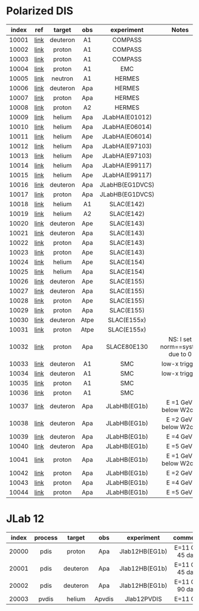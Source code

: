 # Polarized DIS

| index | ref              | target   | obs  | experiment      | Notes                             |
| :--:  | :--:             | :--:     | :--: | :--:            | :--:                              |
| 10001 | [link][ref10001] | deuteron | A1   | COMPASS         |                                   |
| 10002 | [link][ref10002] | proton   | A1   | COMPASS         |                                   |
| 10003 | [link][ref10003] | proton   | A1   | COMPASS         |                                   |
| 10004 | [link][ref10004] | proton   | A1   | EMC             |                                   |
| 10005 | [link][ref10005] | neutron  | A1   | HERMES          |                                   |
| 10006 | [link][ref10006] | deuteron | Apa  | HERMES          |                                   |
| 10007 | [link][ref10007] | proton   | Apa  | HERMES          |                                   |
| 10008 | [link][ref10008] | proton   | A2   | HERMES          |                                   |
| 10009 | [link][ref10009] | helium   | Apa  | JLabHA(E01012)  |                                   |
| 10010 | [link][ref10010] | helium   | Apa  | JLabHA(E06014)  |                                   |
| 10011 | [link][ref10011] | helium   | Ape  | JLabHA(E06014)  |                                   |
| 10012 | [link][ref10012] | helium   | Apa  | JLabHA(E97103)  |                                   |
| 10013 | [link][ref10013] | helium   | Ape  | JLabHA(E97103)  |                                   |
| 10014 | [link][ref10014] | helium   | Apa  | JLabHA(E99117)  |                                   |
| 10015 | [link][ref10015] | helium   | Ape  | JLabHA(E99117)  |                                   |
| 10016 | [link][ref10016] | deuteron | Apa  | JLabHB(EG1DVCS) |                                   |
| 10017 | [link][ref10017] | proton   | Apa  | JLabHB(EG1DVCS) |                                   |
| 10018 | [link][ref10018] | helium   | A1   | SLAC(E142)      |                                   |
| 10019 | [link][ref10019] | helium   | A2   | SLAC(E142)      |                                   |
| 10020 | [link][ref10020] | deuteron | Ape  | SLAC(E143)      |                                   |
| 10021 | [link][ref10021] | deuteron | Apa  | SLAC(E143)      |                                   |
| 10022 | [link][ref10022] | proton   | Apa  | SLAC(E143)      |                                   |
| 10023 | [link][ref10023] | proton   | Ape  | SLAC(E143)      |                                   |
| 10024 | [link][ref10024] | helium   | Ape  | SLAC(E154)      |                                   |
| 10025 | [link][ref10025] | helium   | Apa  | SLAC(E154)      |                                   |
| 10026 | [link][ref10026] | deuteron | Ape  | SLAC(E155)      |                                   |
| 10027 | [link][ref10027] | deuteron | Apa  | SLAC(E155)      |                                   |
| 10028 | [link][ref10028] | proton   | Ape  | SLAC(E155)      |                                   |
| 10029 | [link][ref10029] | proton   | Apa  | SLAC(E155)      |                                   |
| 10030 | [link][ref10030] | deuteron | Atpe | SLAC(E155x)     |                                   |
| 10031 | [link][ref10031] | proton   | Atpe | SLAC(E155x)     |                                   |
| 10032 | [link][ref10032] | proton   | Apa  | SLACE80E130     | NS: I set norm==syst_c due to  0  |
| 10033 | [link][ref10033] | deuteron | A1   | SMC             | low-x trigger                     |
| 10034 | [link][ref10034] | deuteron | A1   | SMC             | low-x trigger                     |
| 10035 | [link][ref10035] | proton   | A1   | SMC             |                                   |
| 10036 | [link][ref10036] | proton   | A1   | SMC             |                                   |
| 10037 | [link][ref10037] | deuteron | Apa  | JLabHB(EG1b)    | E =1 GeV.  below W2cut            |
| 10038 | [link][ref10038] | deuteron | Apa  | JLabHB(EG1b)    | E =2 GeV.  below W2cut            |
| 10039 | [link][ref10039] | deuteron | Apa  | JLabHB(EG1b)    | E =4 GeV.                         |
| 10040 | [link][ref10040] | deuteron | Apa  | JLabHB(EG1b)    | E =5 GeV.                         |
| 10041 | [link][ref10041] | proton   | Apa  | JLabHB(EG1b)    | E =1 GeV.  below W2cut            |
| 10042 | [link][ref10042] | proton   | Apa  | JLabHB(EG1b)    | E =2 GeV.                         |
| 10043 | [link][ref10043] | proton   | Apa  | JLabHB(EG1b)    | E =4 GeV.                         |
| 10044 | [link][ref10044] | proton   | Apa  | JLabHB(EG1b)    | E =5 GeV.                         |


# JLab 12
| index |  process | target   | obs    | experiment     | comments          |
| :--:  |  :--:    | :--:     | :--:   | :--:           | :--:              |
| 20000 |  pdis    | proton   | Apa    | Jlab12HB(EG1b) | E=11 GeV  45 days |
| 20001 |  pdis    | deuteron | Apa    | Jlab12HB(EG1b) | E=11 GeV  45 days |
| 20002 |  pdis    | deuteron | Apa    | Jlab12HB(EG1b) | E=11 GeV  90 days |
| 20003 |  pvdis   | helium   | Apvdis | Jlab12PVDIS    | E=11 GeV          |

[ref10001]: https://inspirehep.net/literature/1501480
[ref10002]: https://inspirehep.net/literature/843494
[ref10003]: https://www.sciencedirect.com/science/article/pii/S037026931500920X
[ref10004]: blank
[ref10005]: blank
[ref10006]: blank
[ref10007]: blank
[ref10008]: blank
[ref10009]: blank
[ref10010]: blank
[ref10011]: blank
[ref10012]: blank
[ref10013]: blank
[ref10014]: blank
[ref10015]: blank
[ref10016]: blank
[ref10017]: blank
[ref10018]: blank
[ref10019]: blank
[ref10020]: blank
[ref10021]: blank
[ref10022]: blank
[ref10023]: blank
[ref10024]: blank
[ref10025]: blank
[ref10026]: blank
[ref10027]: blank
[ref10028]: blank
[ref10029]: blank
[ref10030]: blank
[ref10031]: blank
[ref10032]: blank
[ref10033]: https://inspirehep.net/literature/499139
[ref10034]: https://inspirehep.net/literature/471981
[ref10035]: https://inspirehep.net/literature/499139
[ref10036]: https://inspirehep.net/literature/471981
[ref10037]: blank
[ref10038]: blank
[ref10039]: blank
[ref10040]: blank
[ref10041]: blank
[ref10042]: blank
[ref10043]: blank
[ref10044]: blank




